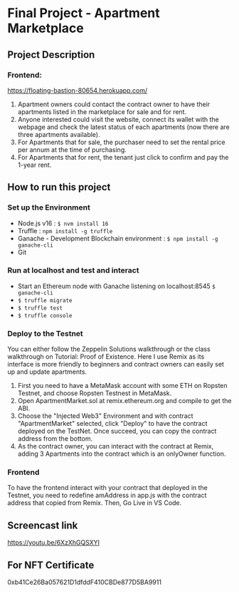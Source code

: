 # Final Project - Apartment Marketplace

## Project Description
### Frontend: 
https://floating-bastion-80654.herokuapp.com/
1. Apartment owners could contact the contract owner to have their apartments listed in the marketplace for sale and for rent. 
2. Anyone interested could visit the website, connect its wallet with the webpage and check the latest status of each apartments (now there are three apartments available).
3. For Apartments that for sale, the purchaser need to set the rental price per annum at the time of purchasing.
4. For Apartments that for rent, the tenant just click to confirm and pay the 1-year rent.


## How to run this project 

### Set up the Environment
- Node.js v16 : `$ nvm install 16`
- Truffle : `npm install -g truffle`
- Ganache - Development Blockchain environment : `$ npm install -g ganache-cli`
- Git

### Run at localhost and test and interact
- Start an Ethereum node with Ganache listening on localhost:8545 `$ ganache-cli`
- `$ truffle migrate`
- `$ truffle test` 
- `$ truffle console`

### Deploy to the Testnet
You can either follow the Zeppelin Solutions walkthrough or the class walkthrough on Tutorial: Proof of Existence. Here I use Remix as its interface is more friendly to beginners and contract owners can easily set up and update apartments.
	
1) First you need to have a MetaMask account with some ETH on Ropsten Testnet, and choose Ropsten Testnest in MetaMask.
2) Open ApartmentMarket.sol at remix.ethereum.org and compile to get the ABI.
3) Choose the "Injected Web3" Environment and with contract "ApartmentMarket" selected, click "Deploy" to have the contract deployed on the TestNet. Once succeed, you can copy the contract address from the bottom. 
4) As the contract owner, you can interact with the contract at Remix, adding 3 Apartments into the contract which is an onlyOwner function.

### Frontend
To have the frontend interact with your contract that deployed in the Testnet, you need to redefine amAddress in app.js with the contract address that copied from Remix.
Then, Go Live in VS Code.

## Screencast link
https://youtu.be/6XzXhGQSXYI

## For NFT Certificate
0xb41Ce26Ba057621D1dfddF410CBDe877D5BA9911



